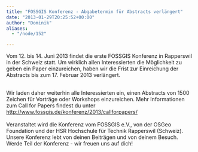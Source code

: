```yaml
---
title: "FOSSGIS Konferenz - Abgabetermin für Abstracts verlängert"
date: "2013-01-29T20:25:52+00:00"
author: "Dominik"
aliases:
  - "/node/152"

---
```


<p>Vom 12. bis 14. Juni 2013 findet die erste FOSSGIS Konferenz in Rapperswil in der Schweiz statt. Um wirklich allen Interessierten die Möglichkeit zu geben ein Paper einzureichen, haben wir die Frist zur Einreichung der Abstracts bis zum 17. Februar 2013 verlängert.</p>
<div id="cke_pastebin">
	&nbsp;</div>
<div id="cke_pastebin">
	Wir laden daher weiterhin alle Interessierten ein, einen Abstracts von 1500 Zeichen für Vorträge oder Workshops einzureichen. Mehr Informationen zum Call for Papers findest du unter&nbsp; <a href="http://www.fossgis.de/konferenz/2013/callforpapers/">http://www.fossgis.de/konferenz/2013/callforpapers/</a></div>
<div id="cke_pastebin">
	&nbsp;</div>
<div id="cke_pastebin">
	Veranstaltet wird die Konferenz vom FOSSGIS e.V., von der OSGeo Foundation und der HSR Hochschule für Technik Rapperswil (Schweiz). Unsere Konferenz lebt von deinen Beiträgen und von deinem Besuch. Werde Teil der Konferenz - wir freuen uns auf dich!</div>

